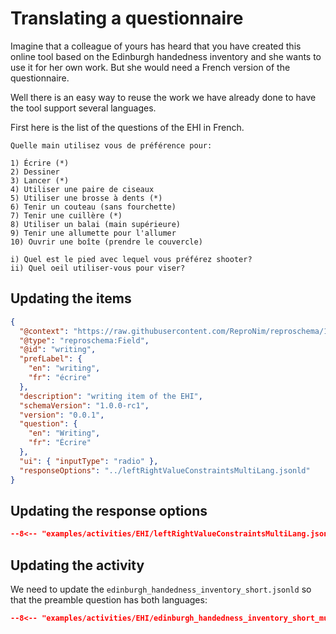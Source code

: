 # Translating a questionnaire

Imagine that a colleague of yours has heard that you have created this online tool
based on the Edinburgh handedness inventory and she wants to use it for her own work.
But she would need a French version of the questionnaire.

Well there is an easy way to reuse the work we have already done to have the tool support several languages.

First here is the list of the questions of the EHI in French.

```text
Quelle main utilisez vous de préférence pour:

1) Écrire (*)
2) Dessiner
3) Lancer (*)
4) Utiliser une paire de ciseaux
5) Utiliser une brosse à dents (*)
6) Tenir un couteau (sans fourchette)
7) Tenir une cuillère (*)
8) Utiliser un balai (main supérieure)
9) Tenir une allumette pour l'allumer
10) Ouvrir une boîte (prendre le couvercle)

i) Quel est le pied avec lequel vous préférez shooter?
ii) Quel oeil utiliser-vous pour viser?
```

## Updating the items

```json linenums="1" hl_lines="5-8 12-15"
{
  "@context": "https://raw.githubusercontent.com/ReproNim/reproschema/1.0.0-rc1/contexts/generic",
  "@type": "reproschema:Field",
  "@id": "writing",
  "prefLabel": {
    "en": "writing",
    "fr": "écrire"
  },
  "description": "writing item of the EHI",
  "schemaVersion": "1.0.0-rc1",
  "version": "0.0.1",
  "question": {
    "en": "Writing",
    "fr": "Écrire"
  },
  "ui": { "inputType": "radio" },
  "responseOptions": "../leftRightValueConstraintsMultiLang.jsonld"
}
```

## Updating the response options

```json linenums="1" hl_lines="10-14 17-21 24-28 31-35 38-42"
--8<-- "examples/activities/EHI/leftRightValueConstraintsMultiLang.jsonld"
```

## Updating the activity

We need to update the `edinburgh_handedness_inventory_short.jsonld` so that the preamble question has both languages:

```json linenums="1" hl_lines="5-8 13-16"
--8<-- "examples/activities/EHI/edinburgh_handedness_inventory_short_multi_lang.jsonld"
```
